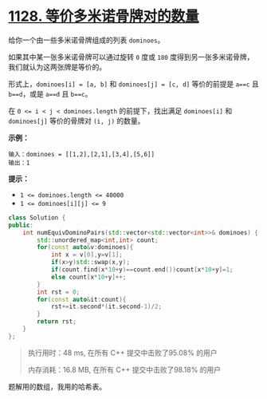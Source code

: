# [1128. 等价多米诺骨牌对的数量](https://leetcode-cn.com/problems/number-of-equivalent-domino-pairs/)

给你一个由一些多米诺骨牌组成的列表 `dominoes`。

如果其中某一张多米诺骨牌可以通过旋转 `0` 度或 `180` 度得到另一张多米诺骨牌，我们就认为这两张牌是等价的。

形式上，`dominoes[i] = [a, b]` 和 `dominoes[j] = [c, d]` 等价的前提是 `a==c` 且 `b==d`，或是 `a==d` 且 `b==c`。

在 `0 <= i < j < dominoes.length` 的前提下，找出满足 `dominoes[i]` 和 `dominoes[j]` 等价的骨牌对 `(i, j)` 的数量。

 

**示例：**

```
输入：dominoes = [[1,2],[2,1],[3,4],[5,6]]
输出：1
```

 

**提示：**

- `1 <= dominoes.length <= 40000`
- `1 <= dominoes[i][j] <= 9`

```c++
class Solution {
public:
    int numEquivDominoPairs(std::vector<std::vector<int>>& dominoes) {
        std::unordered_map<int,int> count;
        for(const auto&v:dominoes){
            int x = v[0],y=v[1];
            if(x>y)std::swap(x,y);
            if(count.find(x*10+y)==count.end())count[x*10+y]=1;
            else count[x*10+y]++;
        }
        int rst = 0;
        for(const auto&it:count){
            rst+=it.second*(it.second-1)/2;
        }
        return rst;
    }
};
```

> 执行用时：48 ms, 在所有 C++ 提交中击败了95.08% 的用户
>
> 内存消耗：16.8 MB, 在所有 C++ 提交中击败了98.18% 的用户

题解用的数组，我用的哈希表。


